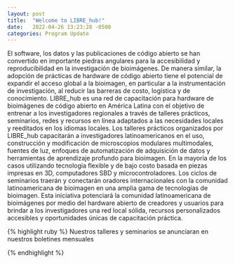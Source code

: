 ```yaml
---
layout: post
title:  "Welcome to LIBRE_hub!"
date:   2022-04-26 13:23:28 -0500
categories: Program Update 
---
```

El software, los datos y las publicaciones de código abierto se han convertido en importante piedras angulares para la accesibilidad y reproducibilidad en la investigación de bioimágenes. De manera similar, la adopción de prácticas de hardware de código abierto tiene el potencial de expandir el acceso global a la bioimagen, en particular a la instrumentación de investigación, al reducir las barreras de costo, logística y de conocimiento. LIBRE_hub es una red de capacitación para hardware de bioimágenes de código abierto en América Latina con el objetivo de entrenar a los investigadores regionales a través de talleres prácticos, seminarios, redes y recursos en línea adaptados a las necesidades locales y reeditados en los idiomas locales. Los talleres prácticos organizados por LIBRE_hub capacitarán a investigadores latinoamericanos en el uso, construcción y modificación de microscopios modulares multimodales, fuentes de luz, enfoques de automatización de adquisición de datos y herramientas de aprendizaje profundo para bioimagen. En la mayoría de los casos utilizando tecnología  flexible y de bajo costo basada en piezas impresas en 3D, computadores SBD y microcontroladores. Los ciclos de seminarios traerán y conectarán oradores internacionales con la comunidad latinoamericana de bioimagen en una amplia gama de tecnologías de bioimagen. 
Esta iniciativa potenciará la comunidad latinoamericana de bioimágenes por medio del hardware abierto de creadores y usuarios para brindar a los investigadores una red local sólida, recursos personalizados accesibles y oportunidades únicas de capacitación práctica.




{% highlight ruby %}
Nuestros talleres y seminarios se anunciaran 
en nuestros boletines mensuales

{% endhighlight %}

[jekyll-docs]: https://jekyllrb.com/docs/home
[jekyll-gh]:   https://github.com/jekyll/jekyll
[jekyll-talk]: https://talk.jekyllrb.com/
